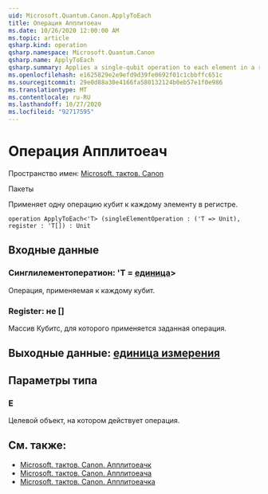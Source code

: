 ```yaml
---
uid: Microsoft.Quantum.Canon.ApplyToEach
title: Операция Апплитоеач
ms.date: 10/26/2020 12:00:00 AM
ms.topic: article
qsharp.kind: operation
qsharp.namespace: Microsoft.Quantum.Canon
qsharp.name: ApplyToEach
qsharp.summary: Applies a single-qubit operation to each element in a register.
ms.openlocfilehash: e1625829e2e9efd9d39fe0692f01c1cbbffc651c
ms.sourcegitcommit: 29e0d88a30e4166fa580132124b0eb57e1f0e986
ms.translationtype: MT
ms.contentlocale: ru-RU
ms.lasthandoff: 10/27/2020
ms.locfileid: "92717595"
---
```

# <a name="applytoeach-operation"></a>Операция Апплитоеач

Пространство имен: [Microsoft. тактов. Canon](xref:Microsoft.Quantum.Canon)

Пакеты [](https://nuget.org/packages/)


Применяет одну операцию кубит к каждому элементу в регистре.

```qsharp
operation ApplyToEach<'T> (singleElementOperation : ('T => Unit), register : 'T[]) : Unit
```


## <a name="input"></a>Входные данные

### <a name="singleelementoperation--t--unit"></a>Синглилементоператион: 'T = [единица](xref:microsoft.quantum.lang-ref.unit)> 

Операция, применяемая к каждому кубит.


### <a name="register--t"></a>Register: не []

Массив Кубитс, для которого применяется заданная операция.



## <a name="output--unit"></a>Выходные данные: [единица измерения](xref:microsoft.quantum.lang-ref.unit)



## <a name="type-parameters"></a>Параметры типа

### <a name="t"></a>Е

Целевой объект, на котором действует операция.

## <a name="see-also"></a>См. также:

- [Microsoft. тактов. Canon. Апплитоеачк](xref:Microsoft.Quantum.Canon.ApplyToEachC)
- [Microsoft. тактов. Canon. Апплитоеача](xref:Microsoft.Quantum.Canon.ApplyToEachA)
- [Microsoft. тактов. Canon. Апплитоеачка](xref:Microsoft.Quantum.Canon.ApplyToEachCA)